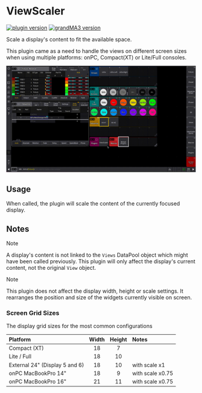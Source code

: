 # ViewScaler

[![plugin version](https://img.shields.io/badge/dynamic/xml?url=https%3A%2F%2Fgitlab.com%2Fpatopest%2Fgrandma3-plugins%2F-%2Fraw%2Fmaster%2FViewScaler%2FViewScaler.xml%3Fref_type%3Dheads&query=%2FGMA3%2FUserPlugin%2F%40Version&prefix=v&label=Plugin)](https://gitlab.com/patopest/grandma3-plugins/-/packages)
[![grandMA3 version](https://img.shields.io/badge/dynamic/xml?url=https%3A%2F%2Fgitlab.com%2Fpatopest%2Fgrandma3-plugins%2F-%2Fraw%2Fmaster%2FViewScaler%2FViewScaler.xml%3Fref_type%3Dheads&query=%2FGMA3%2F%40DataVersion&prefix=v&label=grandMA3)](https://www.malighting.com/grandma3/)


Scale a display's content to fit the available space.

This plugin came as a need to handle the views on different screen sizes when using multiple platforms: onPC, Compact(XT) or Lite/Full consoles.

![ViewScaler Demo Video](../assets/ViewScaler_demo.gif "ViewScaler Demo")



## Usage

When called, the plugin will scale the content of the currently focused display.


## Notes

> [!note]
> A display's content is not linked to the `Views` DataPool object which might have been called previously. This plugin will only affect the display's current content, not the original `View` object.

> [!note]
> This plugin does not affect the display width, height or scale settings. It rearranges the position and size of the widgets currently visible on screen.

### Screen Grid Sizes

The display grid sizes for the most common configurations

| Platform                       | Width | Height | Notes
| :----------------------------- | :---: | :----: | :----
| Compact (XT)                   | 18    | 7      |
| Lite / Full                    | 18    | 10     |
| External 24" (Display 5 and 6) | 18    | 10     | with scale x1
| onPC MacBookPro 14"            | 18    | 9      | with scale x0.75
| onPC MacBookPro 16"            | 21    | 11     | with scale x0.75